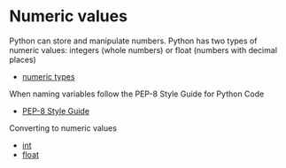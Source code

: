 # Numeric values
Python can store and manipulate numbers. Python has two types of numeric values: integers (whole numbers) or float (numbers with decimal places)

- [numeric types](https://docs.python.org/3/library/stdtypes.html#numeric-types-int-float-complex)

When naming variables follow the PEP-8 Style Guide for Python Code
 - [PEP-8 Style Guide](https://www.python.org/dev/peps/pep-0008/#naming-conventions)

 Converting to numeric values
- [int](https://docs.python.org/3/library/functions.html#int)
- [float](https://docs.python.org/3/library/functions.html#float)
 